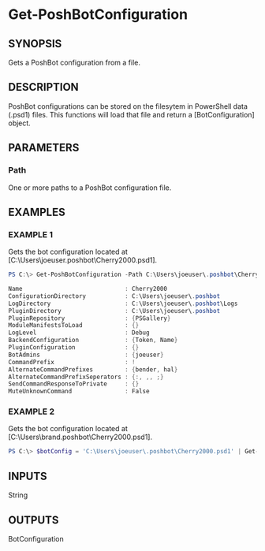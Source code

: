 
# Get-PoshBotConfiguration

## SYNOPSIS

Gets a PoshBot configuration from a file.

## DESCRIPTION

PoshBot configurations can be stored on the filesytem in PowerShell data (.psd1) files.
This functions will load that file and return a [BotConfiguration] object.

## PARAMETERS

### Path

One or more paths to a PoshBot configuration file.

## EXAMPLES

### EXAMPLE 1

Gets the bot configuration located at [C:\Users\joeuser\.poshbot\Cherry2000.psd1].

```powershell
PS C:\> Get-PoshBotConfiguration -Path C:\Users\joeuser\.poshbot\Cherry2000.psd1

Name                             : Cherry2000
ConfigurationDirectory           : C:\Users\joeuser\.poshbot
LogDirectory                     : C:\Users\joeuser\.poshbot\Logs
PluginDirectory                  : C:\Users\joeuser\.poshbot
PluginRepository                 : {PSGallery}
ModuleManifestsToLoad            : {}
LogLevel                         : Debug
BackendConfiguration             : {Token, Name}
PluginConfiguration              : {}
BotAdmins                        : {joeuser}
CommandPrefix                    : !
AlternateCommandPrefixes         : {bender, hal}
AlternateCommandPrefixSeperators : {:, ,, ;}
SendCommandResponseToPrivate     : {}
MuteUnknownCommand               : False
```

### EXAMPLE 2

Gets the bot configuration located at [C:\Users\brand\.poshbot\Cherry2000.psd1].

```powershell
PS C:\> $botConfig = 'C:\Users\joeuser\.poshbot\Cherry2000.psd1' | Get-PoshBotConfiguration
```

## INPUTS

String

## OUTPUTS

BotConfiguration
